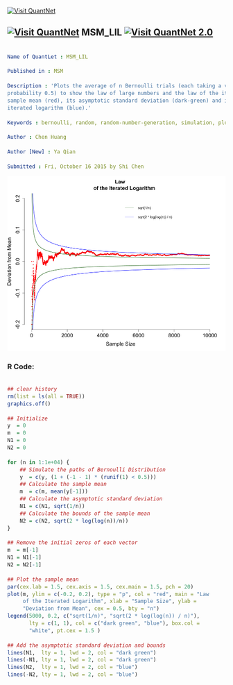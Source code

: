 
[<img src="https://github.com/QuantLet/Styleguide-and-FAQ/blob/master/pictures/banner.png" width="888" alt="Visit QuantNet">](http://quantlet.de/)

## [<img src="https://github.com/QuantLet/Styleguide-and-FAQ/blob/master/pictures/qloqo.png" alt="Visit QuantNet">](http://quantlet.de/) **MSM_LIL** [<img src="https://github.com/QuantLet/Styleguide-and-FAQ/blob/master/pictures/QN2.png" width="60" alt="Visit QuantNet 2.0">](http://quantlet.de/)

```yaml

Name of QuantLet : MSM_LIL

Published in : MSM

Description : 'Plots the average of n Bernoulli trials (each taking a value of +/- 1, with
probability 0.5) to show the law of large numbers and the law of the iterated logarithm. Plots of
sample mean (red), its asymptotic standard deviation (dark-green) and its bound given by law of
iterated logarithm (blue).'

Keywords : bernoulli, random, random-number-generation, simulation, plot

Author : Chen Huang

Author [New] : Ya Qian

Submitted : Fri, October 16 2015 by Shi Chen

```

![Picture1](MSM_LIL.png)


### R Code:
```r

## clear history
rm(list = ls(all = TRUE))
graphics.off()

## Initialize 
y  = 0
m  = 0
N1 = 0
N2 = 0

for (n in 1:1e+04) {
    ## Simulate the paths of Bernoulli Distribution
    y  = c(y, (1 + (-1 - 1) * (runif(1) < 0.5)))  
    ## Calculate the sample mean
    m  = c(m, mean(y[-1]))
    ## Calculate the asymptotic standard deviation
    N1 = c(N1, sqrt(1/n))
    ## Calculate the bounds of the sample mean
    N2 = c(N2, sqrt(2 * log(log(n))/n))
}

## Remove the initial zeros of each vector
m  = m[-1]
N1 = N1[-1]
N2 = N2[-1]

## Plot the sample mean 
par(cex.lab = 1.5, cex.axis = 1.5, cex.main = 1.5, pch = 20)
plot(m, ylim = c(-0.2, 0.2), type = "p", col = "red", main = "Law 
     of the Iterated Logarithm", xlab = "Sample Size", ylab = 
     "Deviation from Mean", cex = 0.5, bty = "n")
legend(5000, 0.2, c("sqrt(1/n)", "sqrt(2 * log(log(n)) / n)"), 
       lty = c(1, 1), col = c("dark green", "blue"), box.col = 
       "white", pt.cex = 1.5 )

## Add the asymptotic standard deviation and bounds
lines(N1,  lty = 1, lwd = 2, col = "dark green")
lines(-N1, lty = 1, lwd = 2, col = "dark green")
lines(N2,  lty = 1, lwd = 2, col = "blue")
lines(-N2, lty = 1, lwd = 2, col = "blue")

```
